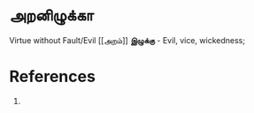 # அறனிழுக்கா
Virtue without Fault/Evil
[[அறம்]]
**இழுக்கு** - Evil, vice, wickedness;

# References
1. 

